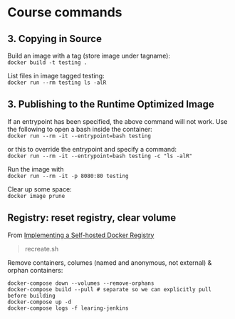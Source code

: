 # Course commands

## 3. Copying in Source

Build an image with a tag (store image under tagname):  
`docker build -t testing .`

List files in image tagged testing:  
`docker run --rm testing ls -alR`

## 3. Publishing to the Runtime Optimized Image

If an entrypoint has been specified, the above command will not work. Use the following to open a bash inside the container:  
`docker run --rm -it --entrypoint=bash testing`

or this to override the entrypoint and specify a command:  
`docker run --rm -it --entrypoint=bash testing -c "ls -alR"`

Run the image with  
`docker run --rm -it -p 8080:80 testing`

Clear up some space:  
`docker image prune`

## Registry: reset registry, clear volume

From [Implementing a Self-hosted Docker Registry](https://app.pluralsight.com/library/courses/implementing-self-hosted-docker-registry/table-of-contents)

> recreate.sh

Remove containers, columes (named and anonymous, not external) & orphan containers:  
```
docker-compose down --volumes --remove-orphans
docker-compose build --pull # separate so we can explicitly pull before building
docker-compose up -d
docker-compose logs -f learing-jenkins
```


